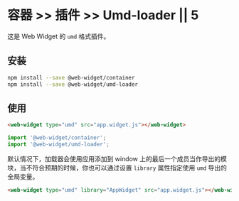 # 容器 >> 插件 >> Umd-loader || 5

这是 Web Widget 的 `umd` 格式插件。

## 安装

```bash
npm install --save @web-widget/container
npm install --save @web-widget/umd-loader
```

## 使用

```html
<web-widget type="umd" src="app.widget.js"></web-widget>
```

```js
import '@web-widget/container';
import '@web-widget/umd-loader';
```

默认情况下，加载器会使用应用添加到 window 上的最后一个成员当作导出的模块，当不符合预期的时候，你也可以通过设置 `library` 属性指定使用 `umd` 导出的全局变量。

```html
<web-widget type="umd" library="AppWidget" src="app.widget.js"></web-widget>
```